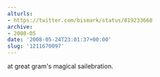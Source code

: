 ```yaml
---
alturls:
- https://twitter.com/bismark/status/819233668
archive:
- 2008-05
date: '2008-05-24T23:01:37+00:00'
slug: '1211670097'
---
```


at great gram's magical sailebration.

